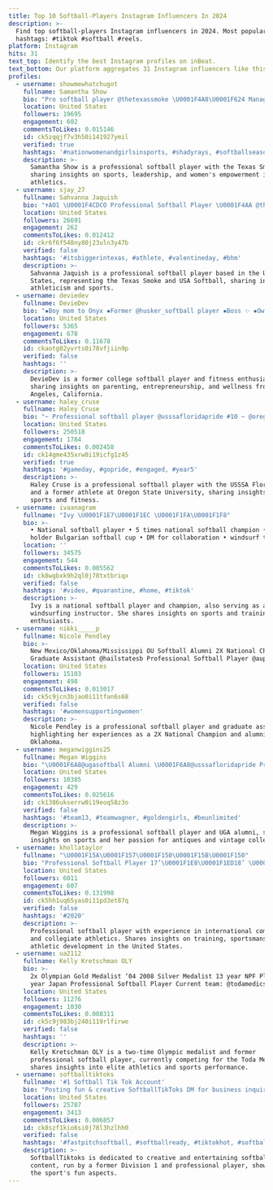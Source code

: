 ```yaml
---
title: Top 10 Softball-Players Instagram Influencers In 2024
description: >-
  Find top softball-players Instagram influencers in 2024. Most popular
  hashtags: #tiktok #softball #reels.
platform: Instagram
hits: 31
text_top: Identify the best Instagram profiles on inBeat.
text_bottom: Our platform aggregates 31 Instagram influencers like this for you to pitch.
profiles:
  - username: showmewhatchugot
    fullname: Samantha Show
    bio: "Pro softball player @thetexassmoke \U0001F4A8\U0001F624 Management : @hochbergsm"
    location: United States
    followers: 19695
    engagement: 602
    commentsToLikes: 0.015146
    id: ck5zqqjf7v3h50i141927ymil
    verified: true
    hashtags: '#nationwomenandgirlsinsports, #shadyrays, #softballseason, #leadership'
    description: >-
      Samantha Show is a professional softball player with the Texas Smoke,
      sharing insights on sports, leadership, and women's empowerment in
      athletics.
  - username: sjay_27
    fullname: Sahvanna Jaquish
    bio: "✝️AO1 \U0001F4CDCO Professional Softball Player \U0001F4AA @thetexassmoke @usasoftball \U0001F94E #27 \U0001F447use promo code\U0001F447: SJ27"
    location: United States
    followers: 26691
    engagement: 262
    commentsToLikes: 0.012412
    id: ckr6f6f548ny80j23uln3y47b
    verified: false
    hashtags: '#itsbiggerintexas, #athlete, #valentineday, #bhm'
    description: >-
      Sahvanna Jaquish is a professional softball player based in the United
      States, representing the Texas Smoke and USA Softball, sharing insights on
      athleticism and sports.
  - username: deviedev
    fullname: DevieDev
    bio: "▪️Boy mom to Onyx ▪️Former @husker_softball player ▪️Boss ✨ ▪️Owner of @shopdevieco ▪️Fitness Enthusiast \U0001F48EYoung Queen on her hustle \U0001F48E Los Angeles, CA"
    location: United States
    followers: 5365
    engagement: 678
    commentsToLikes: 0.11678
    id: ckaotg02yvrts0i78vfjiin9p
    verified: false
    hashtags: ''
    description: >-
      DevieDev is a former college softball player and fitness enthusiast,
      sharing insights on parenting, entrepreneurship, and wellness from Los
      Angeles, California.
  - username: haley_cruse
    fullname: Haley Cruse
    bio: "~ Professional softball player @usssafloridapride #10 ~ @oregonsb alum \U0001F425 ~ Email inquiries below \U0001F4E5"
    location: United States
    followers: 250518
    engagement: 1784
    commentsToLikes: 0.002458
    id: ck14gme435xrw0i19icfg1z45
    verified: true
    hashtags: '#gameday, #gopride, #engaged, #year5'
    description: >-
      Haley Cruse is a professional softball player with the USSSA Florida Pride
      and a former athlete at Oregon State University, sharing insights on
      sports and fitness.
  - username: ivaanagram
    fullname: "Ivy \U0001F1E7\U0001F1EC \U0001F1FA\U0001F1F8"
    bio: >-
      • National softball player • 5 times national softball champion • 3 time
      holder Bulgarian softball cup • DM for collaboration • windsurf teacher
    location: ''
    followers: 34575
    engagement: 544
    commentsToLikes: 0.005562
    id: ck8wgbxk9h2ql0j78txtbriqx
    verified: false
    hashtags: '#video, #quarantine, #home, #tiktok'
    description: >-
      Ivy is a national softball player and champion, also serving as a
      windsurfing instructor. She shares insights on sports and training for
      enthusiasts.
  - username: nikki_____p
    fullname: Nicole Pendley
    bio: >-
      New Mexico/Oklahoma/Mississippi OU Softball Alumni 2X National Champion
      Graduate Assistant @hailstatesb Professional Softball Player @auprosports
    location: United States
    followers: 15103
    engagement: 498
    commentsToLikes: 0.013017
    id: ck5c9jcn3bjao0i11tfan6s68
    verified: false
    hashtags: '#womensupportingwomen'
    description: >-
      Nicole Pendley is a professional softball player and graduate assistant,
      highlighting her experiences as a 2X National Champion and alumni of
      Oklahoma.
  - username: meganwiggins25
    fullname: Megan Wiggins
    bio: "\U0001F6A8@ugasoftball Alumni \U0001F6A8@usssafloridapride Professional softball player \U0001F6A8@auprosports professional athlete \U0001F6A8Antique & vintage enthusiast"
    location: United States
    followers: 10385
    engagement: 429
    commentsToLikes: 0.025616
    id: ck1386ukserrw0i19eoq58z3o
    verified: false
    hashtags: '#team13, #teamwagner, #goldengirls, #beunlimited'
    description: >-
      Megan Wiggins is a professional softball player and UGA alumni, sharing
      insights on sports and her passion for antiques and vintage collectibles.
  - username: khollataylor
    fullname: "\U0001F15A\U0001F157\U0001F150\U0001F15B\U0001F150"
    bio: "Professional Softball Player 17’\U0001F1E8\U0001F1ED18’ \U0001F1F3\U0001F1FF 19’ \U0001F1FA\U0001F1F8 @calsb and @caltfxc Alumni\U0001F43B\U0001F49B"
    location: United States
    followers: 6011
    engagement: 607
    commentsToLikes: 0.131998
    id: ck5hh1uq65yas0i11pd3et87q
    verified: false
    hashtags: '#2020'
    description: >-
      Professional softball player with experience in international competition
      and collegiate athletics. Shares insights on training, sportsmanship, and
      athletic development in the United States.
  - username: ua2112
    fullname: Kelly Kretschman OLY
    bio: >-
      2x Olympian Gold Medalist ‘04 2008 Silver Medalist 13 year NPF Player 3
      year Japan Professional Softball Player Current team: @todamedics
    location: United States
    followers: 11276
    engagement: 1030
    commentsToLikes: 0.008311
    id: ck5c9j983bj240i119rlfirwe
    verified: false
    hashtags: ''
    description: >-
      Kelly Kretschman OLY is a two-time Olympic medalist and former
      professional softball player, currently competing for the Toda Medics. She
      shares insights into elite athletics and sports performance.
  - username: softballtiktoks
    fullname: '#1 Softball Tik Tok Account'
    bio: "Posting fun & creative SoftballTikToks DM for business inquiries #softballtiktoks Page ran by @av_softball_ former OU D1 + pro \U0001F94E player"
    location: United States
    followers: 25787
    engagement: 3413
    commentsToLikes: 0.006857
    id: ck8szf1kio6si0j78l3hzlhh0
    verified: false
    hashtags: '#fastpitchsoftball, #softballready, #tiktokhot, #softballdad'
    description: >-
      SoftballTiktoks is dedicated to creative and entertaining softball
      content, run by a former Division 1 and professional player, showcasing
      the sport's fun aspects.
---
```



